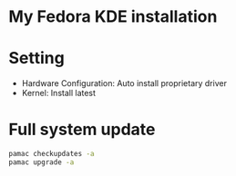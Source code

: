 # My Fedora KDE installation

# Setting
*  Hardware Configuration: Auto install proprietary driver
*  Kernel: Install latest

# Full system update
```bash
pamac checkupdates -a
pamac upgrade -a
```

